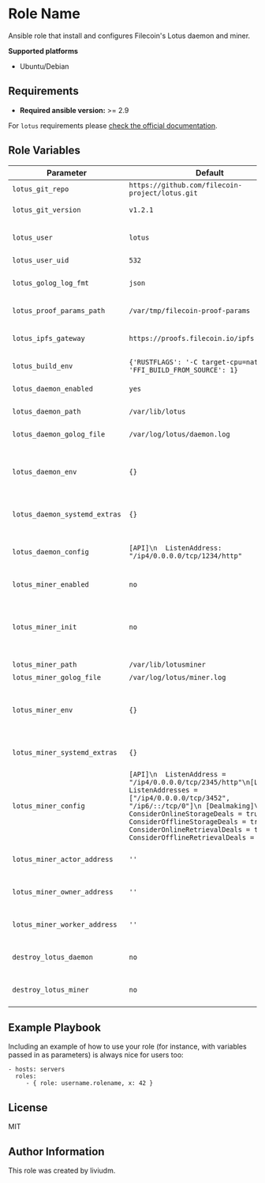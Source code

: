Role Name
=========

Ansible role that install and configures Filecoin's Lotus daemon and miner.

**Supported platforms**

- Ubuntu/Debian

Requirements
------------

- **Required ansible version:** >= 2.9

For `lotus` requirements please [check the official documentation](https://docs.filecoin.io/get-started/lotus/installation/#minimal-requirements).

Role Variables
--------------

| Parameter    | Default |  Description |
|--------------|----------|-------------|
|`lotus_git_repo`|`https://github.com/filecoin-project/lotus.git`| Lotus Git repository |
|`lotus_git_version`|`v1.2.1`| Git tag, branch or hash to use for building lotus. |
|`lotus_user`|`lotus`| System username which will run the lotus daemon and miner. |
|`lotus_user_uid`|`532`| Lotus username UID. |
|`lotus_golog_log_fmt`|`json`| Lotus logs formating. Applies to both daemon and miner/ |
|`lotus_proof_params_path`|`/var/tmp/filecoin-proof-params`| Path where to store Filecoin Proof Parameters. |
|`lotus_ipfs_gateway`|`https://proofs.filecoin.io/ipfs`| IPFS gateway to use for downloading Proof Parameters. |
|`lotus_build_env`|`{'RUSTFLAGS': '-C target-cpu=native -g', 'FFI_BUILD_FROM_SOURCE': 1}`| Compiler flags to use for building lotus. |
|`lotus_daemon_enabled`|`yes`| Whether or not to build and run the Lotus daemon. |
|`lotus_daemon_path`|`/var/lib/lotus`| Lotus daemon data store path. |
|`lotus_daemon_golog_file`|`/var/log/lotus/daemon.log`| Lotus daemon log file location. |
|`lotus_daemon_env`|`{}`| Extra environment variables to be passed to Lotus daemon at startup. See [the official documentation](https://docs.filecoin.io/get-started/lotus/configuration-and-advanced-usage/#environment-variables) for supported values. |
|`lotus_daemon_systemd_extras`|`{}`| Extra systemd parameters to be passed to the systemd service file. |
|`lotus_daemon_config`|`[API]\n  ListenAddress: "/ip4/0.0.0.0/tcp/1234/http"`| Lotus daemon `config.toml` file. See [the official documentation](https://docs.filecoin.io/get-started/lotus/configuration-and-advanced-usage/#configuration) for reference. |
|`lotus_miner_enabled`|`no`| Wheter or not to build and run the Lotus miner. |
|`lotus_miner_init`|`no`| Set to yes if you want to initialize your miner during the bootstrap process. This requires a valid `lotus_miner_addr` and `lotus_miner_wallet_address`. |
|`lotus_miner_path`|`/var/lib/lotusminer`| Lotus miner data store path. |
|`lotus_miner_golog_file`|`/var/log/lotus/miner.log`| Lotus miner log file location. |
|`lotus_miner_env`|`{}`| Extra environment variables to be passed to Lotus miner at startup. See [the official documentation](https://docs.filecoin.io/get-started/lotus/configuration-and-advanced-usage/#environment-variables) for supported values.|
|`lotus_miner_systemd_extras`|`{}`| Extra systemd parameters to be passed to the systemd service file. |
|`lotus_miner_config`|`[API]\n  ListenAddress = "/ip4/0.0.0.0/tcp/2345/http"\n[Libp2p]\n  ListenAddresses = ["/ip4/0.0.0.0/tcp/3452", "/ip6/::/tcp/0"]\n [Dealmaking]\n  ConsiderOnlineStorageDeals = true\n  ConsiderOfflineStorageDeals = true\n ConsiderOnlineRetrievalDeals = true\n ConsiderOfflineRetrievalDeals = true`| Lotus miner `config.toml` file. See [the official documentation](https://docs.filecoin.io/get-started/lotus/configuration-and-advanced-usage/#configuration) for reference.| 
|`lotus_miner_actor_address`|`''` | Lotus miner actor address. Required if `lotus_miner_init` is set to `yes`. |
|`lotus_miner_owner_address`|`''`| Lotus miner owner address. Required if `lotus_miner_init` is set to `yes`. |
|`lotus_miner_worker_address`|`''`| Lotus miner worker address. Required if `lotus_miner_init` is set to `yes`. |
|`destroy_lotus_daemon`|`no`| !!! DANGER: Completely removes **ALL** Lotus daemon data !!! |
|`destroy_lotus_miner` | `no` | !!! DANGER: Completely removes **ALL** Lotus miner data !!! |


Example Playbook
----------------

Including an example of how to use your role (for instance, with variables passed in as parameters) is always nice for users too:

    - hosts: servers
      roles:
         - { role: username.rolename, x: 42 }

License
-------

MIT

Author Information
------------------

This role was created by liviudm.
